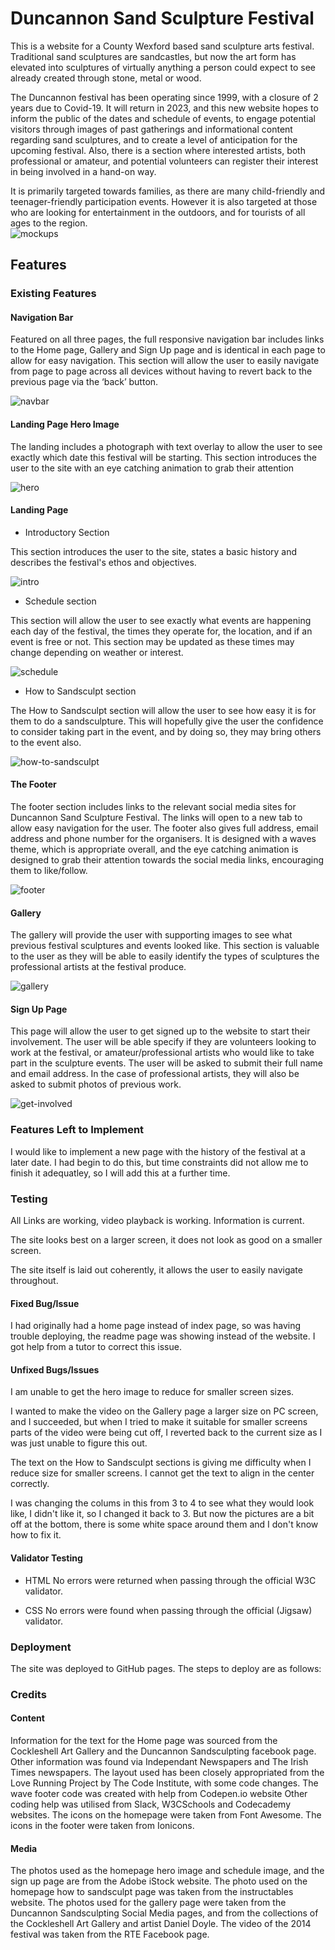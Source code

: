 # Duncannon Sand Sculpture Festival

This is a website for a County Wexford based sand sculpture arts festival. Traditional sand sculptures are sandcastles, but now the art form has elevated into sculptures of virtually anything a person could expect to see already created through stone, metal or wood.

The Duncannon festival has been operating since 1999, with a closure of 2 years due to Covid-19. It will return in 2023, and this new website hopes to inform the public of the dates and schedule of events, to engage potential visitors through images of past gatherings and informational content regarding sand sculptures, and to create a level of anticipation for the upcoming festival. Also, there is a section where interested artists, both professional or amateur, and potential volunteers can register their interest in being involved in a hand-on way.

It is primarily targeted towards families, as there are many child-friendly and teenager-friendly participation events. However it is also targeted at those who are looking for entertainment in the outdoors, and for tourists of all ages to the region.  
![mockups](https://user-images.githubusercontent.com/56842503/190539871-9341a8ce-a568-4950-8868-d73cac06cf48.jpg)



## Features

### Existing Features

#### Navigation Bar

Featured on all three pages, the full responsive navigation bar includes links to the Home page, Gallery and Sign Up page and is identical in each page to allow for easy navigation.
This section will allow the user to easily navigate from page to page across all devices without having to revert back to the previous page via the ‘back’ button.

![navbar](https://user-images.githubusercontent.com/56842503/190543724-94604d89-cddd-4ce6-9195-829e41f3720f.jpg)



#### Landing Page Hero Image
The landing includes a photograph with text overlay to allow the user to see exactly which date this festival will be starting.
This section introduces the user to the site with an eye catching animation to grab their attention

![hero](https://user-images.githubusercontent.com/56842503/190543878-2b092323-7a0a-43b8-961b-1d79d1c36e0f.jpg)



#### Landing Page

* Introductory Section

This section introduces the user to the site, states a basic history and describes the festival's ethos and objectives.

![intro](https://user-images.githubusercontent.com/56842503/190540169-7493b1f4-7a37-4ede-b301-2f701eab2688.jpg)


* Schedule section

This section will allow the user to see exactly what events are happening each day of the festival, the times they operate for, the location, and if an event is free or not.
This section may be updated as these times may change depending on weather or interest.

![schedule](https://user-images.githubusercontent.com/56842503/190523222-71559a2f-b465-431d-9d92-3cb40bcdddc9.jpg)


* How to Sandsculpt section

The How to Sandsculpt section will allow the user to see how easy it is for them to do a sandsculpture. 
This will hopefully give the user the confidence to consider taking part in the event, and by doing so, they may bring others to the event also.

![how-to-sandsculpt](https://user-images.githubusercontent.com/56842503/190523244-e609c34a-1109-461c-ba6e-b9ba6e7c1a9c.jpg)



#### The Footer

The footer section includes links to the relevant social media sites for Duncannon Sand Sculpture Festival. The links will open to a new tab to allow easy navigation for the user. The footer also gives full address, email address and phone number for the organisers.
It is designed with a waves theme, which is appropriate overall, and the eye catching animation is designed to grab their attention towards the social media links, encouraging them to like/follow.

![footer](https://user-images.githubusercontent.com/56842503/190523282-20b68b98-6b76-4cad-8229-b692207d8d02.jpg)



#### Gallery

The gallery will provide the user with supporting images to see what previous festival sculptures and events looked like.
This section is valuable to the user as they will be able to easily identify the types of sculptures the professional artists at the festival produce.

![gallery](https://user-images.githubusercontent.com/56842503/190544956-506156cd-a321-4cad-984e-8ad9f1824f9e.jpg)



#### Sign Up Page

This page will allow the user to get signed up to the website to start their involvement. The user will be able specify if they are volunteers looking to work at the festival, or amateur/professional artists who would like to take part in the sculpture events. The user will be asked to submit their full name and email address. In the case of professional artists, they will also be asked to submit photos of previous work.

![get-involved](https://user-images.githubusercontent.com/56842503/190537720-0ab88360-2b8e-471d-be67-06f5c029572c.jpg)




### Features Left to Implement
I would like to implement a new page with the history of the festival at a later date. I had begin to do this, but time constraints did not allow me to finish it adequatley, so I will add this at a further time.

### Testing

All Links are working, video playback is working. Information is current. 

The site looks best on a larger screen, it does not look as good on a smaller screen. 

The site itself is laid out coherently, it allows the user to easily navigate throughout. 


#### Fixed Bug/Issue

I had originally had a home page instead of index page, so was having trouble deploying, the readme page was showing instead of the website. I got help from a tutor to correct this issue.

#### Unfixed Bugs/Issues
I am unable to get the hero image to reduce for smaller screen sizes.

I wanted to make the video on the Gallery page a larger size on PC screen, and I succeeded, but when I tried to make it suitable for smaller screens parts of the video were being cut off, I reverted back to the current size as I was just unable to figure this out.

The text on the How to Sandsculpt sections is giving me difficulty when I reduce size for smaller screens. I cannot get the text to align in the center correctly.

I was changing the colums in this from 3 to 4 to see what they would look like, I didn't like it, so I changed it back to 3. But now the pictures are a bit off at the bottom, there is some white space around them and I don't know how to fix it.

#### Validator Testing

* HTML
No errors were returned when passing through the official W3C validator. 

* CSS
No errors were found when passing through the official (Jigsaw) validator.




### Deployment
The site was deployed to GitHub pages. The steps to deploy are as follows:



### Credits

#### Content
Information for the text for the Home page was sourced from the Cockleshell Art Gallery and the Duncannon Sandsculpting facebook page. Other information was found via Independant Newspapers and The Irish Times newspapers.
The layout used has been closely appropriated from the Love Running Project by The Code Institute, with some code changes.
The wave footer code was created with help from Codepen.io website
Other coding help was utilised from Slack, W3CSchools and Codecademy websites.
The icons on the homepage were taken from Font Awesome.
The icons in the footer were taken from Ionicons.
#### Media
The photos used as the homepage hero image and schedule image, and the sign up page are from the Adobe iStock website.
The photo used on the homepage how to sandsculpt page was taken from the instructables website.
The photos used for the gallery page were taken from the Duncannon Sandsculpting Social Media pages, and from the collections of the Cockleshell Art Gallery and artist Daniel Doyle.
The video of the 2014 festival was taken from the RTE Facebook page.




